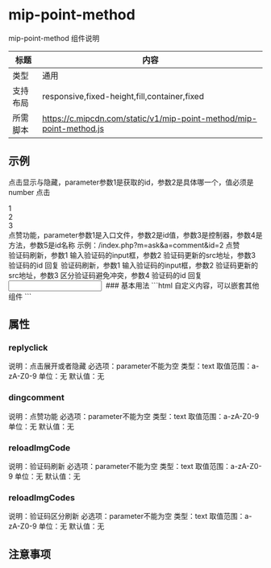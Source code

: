 # mip-point-method

mip-point-method 组件说明

标题|内容
----|----
类型|通用
支持布局|responsive,fixed-height,fill,container,fixed
所需脚本|https://c.mipcdn.com/static/v1/mip-point-method/mip-point-method.js

## 示例
点击显示与隐藏，parameter参数1是获取的id，参数2是具体哪一个，值必须是number
<mip-point-method data-code="replyclick" data-parameter="div,2">点击</mip-point-method>
<div id="div">1</div>
<div id="div2">2</div>
<div id="div3">3</div>
点赞功能，parameter参数1是入口文件，参数2是id值，参数3是控制器，参数4是方法，参数5是id名称
示例：/index.php?m=ask&a=comment&id=2
<mip-point-method data-code="dingcomment" data-parameter="index,2,ask,comment,div">点赞</mip-point-method>
<div id="div2"></div>
验证码刷新，参数1 输入验证码的input框，参数2 验证码更新的src地址，参数3 验证码的id
<mip-point-method data-code="reloadImgCode" data-parameter="img,/xxx.php?xx=,IMGid">回复</mip-point-method>
验证码刷新，参数1 输入验证码的input框，参数2 验证码更新的src地址，参数3 区分验证码避免冲突，参数4 验证码的id
<mip-point-method data-code="reloadImgCodes" data-parameter="img,/xxx.php?xx=,4,IMGid">回复</mip-point-method>
<input id="img" value="">
<img id="IMGid" />
### 基本用法
```html
<mip-point-method data-code="需要调用的函数名称" data-parameter="参数1，参数2">
    自定义内容，可以嵌套其他组件
</mip-point-method>
```

## 属性

### replyclick

说明：点击展开或者隐藏
必选项：parameter不能为空
类型：text
取值范围：a-zA-Z0-9
单位：无
默认值：无

### dingcomment

说明：点赞功能
必选项：parameter不能为空
类型：text
取值范围：a-zA-Z0-9
单位：无
默认值：无

### reloadImgCode

说明：验证码刷新
必选项：parameter不能为空
类型：text
取值范围：a-zA-Z0-9
单位：无
默认值：无

### reloadImgCodes

说明：验证码区分刷新
必选项：parameter不能为空
类型：text
取值范围：a-zA-Z0-9
单位：无
默认值：无

## 注意事项

